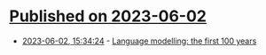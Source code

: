 # [Published on 2023-06-02](index.md)

* [2023-06-02, 15:34:24](https://lobste.rs/s/h4qza7/language_modelling_first_100_years) - [Language modelling: the first 100 years](https://blog.esciencecenter.nl/language-modeling-the-first-100-years-357556816148?gi=cb378c952db5)
